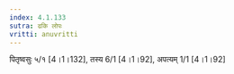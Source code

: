 ```yaml
---
index: 4.1.133
sutra: ढकि लोपः
vritti: anuvritti
---
```


पितृष्वसुः ५/१  [4।1।132], तस्य 6/1 [4।1।92], अपत्यम् 1/1 [4।1।92]